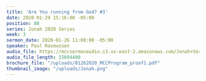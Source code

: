 ```yaml
---
title: 'Are You running from God? #3'
date: 2020-01-29 15:16:00 -05:00
position: 88
series: Jonah 2020 Series
week: 3
sermon_date: 2020-01-26 11:00:00 -05:00
speaker: Paul Rasmussen
audio_file: https://mccsermonaudio.s3.us-east-2.amazonaws.com/Jonah+Series+2020/Are+You+Running+from+God_+%233.lite.mp3
audio_file_length: 15894400
brochure_file: "/uploads/01262020_MCCProgram_proof1.pdf"
thumbnail_image: "/uploads/Jonah.png"
---
```


